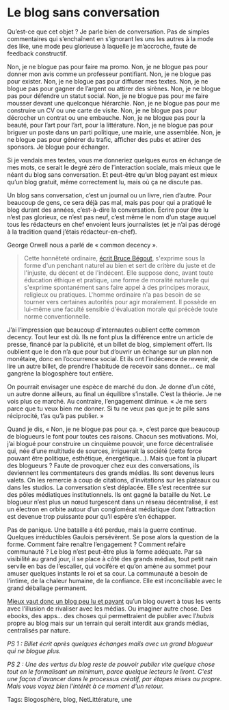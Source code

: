 # Le blog sans conversation

Qu’est-ce que cet objet ? Je parle bien de conversation. Pas de simples commentaires qui s’enchaînent en s’ignorant les uns les autres à la mode des like, une mode peu glorieuse à laquelle je m’accroche, faute de feedback constructif.

Non, je ne blogue pas pour faire ma promo. Non, je ne blogue pas pour donner mon avis comme un professeur pontifiant. Non, je ne blogue pas pour exister. Non, je ne blogue pas pour diffuser mes textes. Non, je ne blogue pas pour gagner de l’argent ou attirer des sirènes. Non, je ne blogue pas pour défendre un statut social. Non, je ne blogue pas pour me faire mousser devant une quelconque hiérarchie. Non, je ne blogue pas pour me construire un CV ou une carte de visite. Non, je ne blogue pas pour décrocher un contrat ou une embauche. Non, je ne blogue pas pour la beauté, pour l’art pour l’art, pour la littérature. Non, je ne blogue pas pour briguer un poste dans un parti politique, une mairie, une assemblée. Non, je ne blogue pas pour générer du trafic, afficher des pubs et attirer des sponsors. Je blogue pour échanger.

Si je vendais mes textes, vous me donneriez quelques euros en échange de mes mots, ce serait le degré zéro de l’interaction sociale, mais mieux que le néant du blog sans conversation. Et peut-être qu’un blog payant est mieux qu’un blog gratuit, même correctement lu, mais où ça ne discute pas.

Un blog sans conversation, c’est un journal ou un livre, rien d’autre. Pour beaucoup de gens, ce sera déjà pas mal, mais pas pour qui a pratiqué le blog durant des années, c’est-à-dire la conversation. Écrire pour être lu n’est pas glorieux, ce n’est pas neuf, c’est même le nom d’un stage auquel tous les rédacteurs en chef envoient leurs journalistes (et je n’ai pas dérogé à la tradition quand j’étais rédacteur-en-chef).

George Orwell nous a parlé de « common decency ».

> Cette honnêteté ordinaire, [écrit Bruce Bégout](http://www.lefigaro.fr/livres/2008/10/02/03005-20081002ARTFIG00447-la-banalite-du-bien-.php), s'exprime sous la forme d'un penchant naturel au bien et sert de critère du juste et de l'injuste, du décent et de l'indécent. Elle suppose donc, avant toute éducation éthique et pratique, une forme de moralité naturelle qui s'exprime spontanément sans faire appel à des principes moraux, religieux ou pratiques. L'homme ordinaire n'a pas besoin de se tourner vers certaines autorités pour agir moralement. Il possède en lui-même une faculté sensible d'évaluation morale qui précède toute norme conventionnelle.

J’ai l’impression que beaucoup d’internautes oublient cette common decency. Tout leur est dû. Ils ne font plus la différence entre un article de presse, financé par la publicité, et un billet de blog, simplement offert. Ils oublient que le don n’a que pour but d’ouvrir un échange sur un plan non monétaire, donc en l’occurrence social. Et ils ont l’indécence de revenir, de lire un autre billet, de prendre l’habitude de recevoir sans donner… ce mal gangrène la blogosphère tout entière.

On pourrait envisager une espèce de marché du don. Je donne d’un côté, un autre donne ailleurs, au final un équilibre s’installe. C’est la théorie. Je ne vois plus ce marché. Au contraire, l’engagement diminue. « Je me sers parce que tu veux bien me donner. Si tu ne veux pas que je te pille sans réciprocité, t’as qu’à pas publier. »

Quand je dis, « Non, je ne blogue pas pour ça. », c’est parce que beaucoup de blogueurs le font pour toutes ces raisons. Chacun ses motivations. Moi, j’ai blogué pour construire un cinquième pouvoir, une force décentralisée qui, née d’une multitude de sources, irriguerait la société (cette force pouvant être politique, esthétique, énergétique…). Mais que font la plupart des blogueurs ? Faute de provoquer chez eux des conversations, ils deviennent les commentateurs des grands médias. Ils sont devenus leurs valets. On les remercie à coup de citations, d’invitations sur les plateaux ou dans les studios. La conversation s’est déplacée. Elle s’est recentrée sur des pôles médiatiques institutionnels. Ils ont gagné la bataille du Net. Le blogueur n’est plus un nœud turgescent dans un réseau décentralisé, il est un électron en orbite autour d’un conglomérat médiatique dont l’attraction est devenue trop puissante pour qu’il espère s’en échapper.

Pas de panique. Une bataille a été perdue, mais la guerre continue. Quelques irréductibles Gaulois persévèrent. Se pose alors la question de la forme. Comment faire renaître l’engagement ? Comment refaire communauté ? Le blog n’est peut-être plus la forme adéquate. Par sa visibilité au grand jour, il se place à côté des grands médias, tout petit nain servile en bas de l’escalier, qui vocifère et qu’on amène au sommet pour amuser quelques instants le roi et sa cour. La communauté a besoin de l’intime, de la chaleur humaine, de la confiance. Elle est inconciliable avec le grand déballage permanent.

[Mieux vaut donc un blog peu lu et payant](http://www.montpellier-journal.fr/) qu’un blog ouvert à tous les vents avec l’illusion de rivaliser avec les médias. Ou imaginer autre chose. Des ebooks, des apps… des choses qui permettraient de publier avec l’*hubris* propre au blog mais sur un terrain qui serait interdit aux grands médias, centralisés par nature.

*PS 1 : Billet écrit après quelques échanges mails avec un grand blogueur qui ne blogue plus.*

*PS 2 : Une des vertus du blog reste de pouvoir publier vite quelque chose tout en le formalisant un minimum, parce quelque lecteurs le liront. C'est une façon d'avancer dans le processus créatif, par étapes mises au propre. Mais vous voyez bien l'intérêt à ce moment d'un retour.*

Tags: Blogosphère, blog, NetLittérature, une